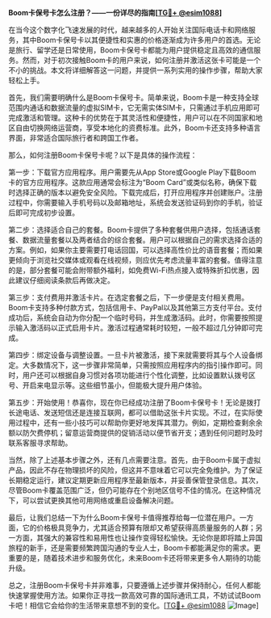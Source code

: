 **Boom卡保号卡怎么注册？——一份详尽的指南[[TG💪+ @esim1088](https://t.me/s/esim1088)]**

在当今这个数字化飞速发展的时代，越来越多的人开始关注国际电话卡和网络服务，其中Boom卡保号卡以其便捷性和实惠的价格逐渐成为许多用户的首选。无论是旅行、留学还是日常使用，Boom卡保号卡都能为用户提供稳定且高效的通信服务。然而，对于初次接触Boom卡的用户来说，如何注册并激活这张卡可能是一个不小的挑战。本文将详细解答这一问题，并提供一系列实用的操作步骤，帮助大家轻松上手。

首先，我们需要明确什么是Boom卡保号卡。简单来说，Boom卡是一种支持全球范围内通话和数据流量的虚拟SIM卡，它无需实体SIM卡，只需通过手机应用即可完成激活和管理。这种卡的优势在于其灵活性和便捷性，用户可以在不同国家和地区自由切换网络运营商，享受本地化的资费标准。此外，Boom卡还支持多种语言界面，非常适合国际旅行者和跨国工作者。

那么，如何注册Boom卡保号卡呢？以下是具体的操作流程：

第一步：下载官方应用程序。用户需要先从App Store或Google Play下载Boom卡的官方应用程序。这款应用通常会标注为“Boom Card”或类似名称，确保下载时选择正确的版本以避免安全风险。下载完成后，打开应用程序并创建账户。注册过程中，你需要输入手机号码以及邮箱地址，系统会发送验证码到你的手机，验证后即可完成初步设置。

第二步：选择适合自己的套餐。Boom卡提供了多种套餐供用户选择，包括通话套餐、数据流量套餐以及两者结合的综合套餐。用户可以根据自己的需求选择合适的方案。例如，如果你主要需要打电话回国，可以选择高性价比的语音套餐；而如果更倾向于浏览社交媒体或观看在线视频，则应优先考虑流量丰富的套餐。值得注意的是，部分套餐可能会附带额外福利，如免费Wi-Fi热点接入或特殊折扣优惠，因此建议仔细阅读条款后再做决定。

第三步：支付费用并激活卡片。在选定套餐之后，下一步便是支付相关费用。Boom卡支持多种付款方式，包括信用卡、PayPal以及其他第三方支付平台。支付成功后，系统会自动为你分配一个临时号码，并生成激活码。此时，你需要按照提示输入激活码以正式启用卡片。激活过程通常耗时较短，一般不超过几分钟即可完成。

第四步：绑定设备与调整设置。一旦卡片被激活，接下来就需要将其与个人设备绑定。大多数情况下，这一步骤非常简单，只需按照应用程序内的指引操作即可。同时，用户还可以根据自身习惯对各项功能进行个性化调整，比如设置默认拨号区号、开启来电显示等。这些细节虽小，但能极大提升用户体验。

第五步：开始使用！恭喜你，现在你已经成功注册了Boom卡保号卡！无论是拨打长途电话、发送短信还是连接互联网，都可以借助这张卡片实现。不过，在实际使用过程中，还有一些小技巧可以帮助你更好地发挥其潜力。例如，定期检查剩余余额以防欠费停机；留意运营商提供的促销活动以便节省开支；遇到任何问题时及时联系客服寻求帮助。

当然，除了上述基本步骤之外，还有几点需要注意。首先，由于Boom卡属于虚拟产品，因此不存在物理损坏的风险，但这并不意味着它可以完全免维护。为了保证长期稳定运行，建议定期更新应用程序至最新版本，并妥善保管登录信息。其次，尽管Boom卡覆盖范围广泛，但仍可能存在个别地区信号不佳的情况。在这种情况下，可以尝试更换其他可用网络或重启设备解决问题。

最后，让我们总结一下为什么Boom卡保号卡值得推荐给每一位潜在用户。一方面，它的价格极具竞争力，尤其适合预算有限却又希望获得高质量服务的人群；另一方面，其强大的兼容性和易用性也让操作变得轻松愉快。无论你是即将踏上异国旅程的新手，还是需要频繁跨国沟通的专业人士，Boom卡都能满足你的需求。更重要的是，随着技术进步和服务优化，未来Boom卡还将带来更多令人期待的功能升级。

总之，注册Boom卡保号卡并非难事，只要遵循上述步骤并保持耐心，任何人都能快速掌握使用方法。如果你正寻找一款高效可靠的国际通讯工具，不妨试试Boom卡吧！相信它会给你的生活带来意想不到的变化。[[TG💪+ @esim1088](https://t.me/s/esim1088) ![Image](https://i.postimg.cc/4NQfJmqS/Snipaste-2025-05-13-00-14-12.png)]